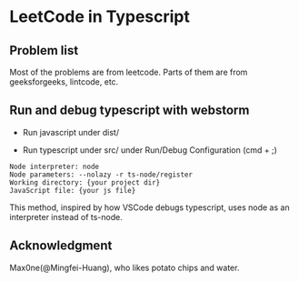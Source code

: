 # LeetCode in Typescript

## Problem list
Most of the problems are from leetcode. Parts of them are from geeksforgeeks, lintcode, etc.

## Run and debug typescript with webstorm
* Run javascript under dist/

* Run typescript under src/
under Run/Debug Configuration (cmd + ;)
```
Node interpreter: node
Node parameters: --nolazy -r ts-node/register
Working directory: {your project dir}
JavaScript file: {your js file}
```
This method, inspired by how VSCode debugs typescript, uses node as an interpreter instead of ts-node.

## Acknowledgment
Max0ne(@Mingfei-Huang), who likes potato chips and water.

